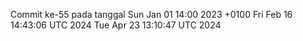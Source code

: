 Commit ke-55 pada tanggal Sun Jan 01 14:00 2023 +0100
Fri Feb 16 14:43:06 UTC 2024
Tue Apr 23 13:10:47 UTC 2024
